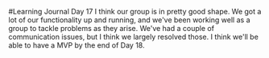 #Learning Journal Day 17
I think our group is in pretty good shape. We got a lot of our functionality up and running, and we've been working well as a group to tackle problems as they arise. We've had a couple of communication issues, but I think we largely resolved those. I think we'll be able to have a MVP by the end of Day 18.
